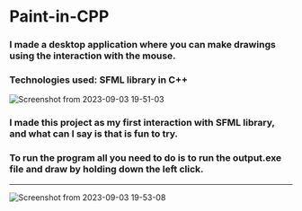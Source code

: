 # Paint-in-CPP
<h3>I made a desktop application where you can make drawings using the interaction with the mouse.</h3>
<h3>Technologies used: SFML library in C++</h3>


![Screenshot from 2023-09-03 19-51-03](https://github.com/sebitse/Paint-in-CPP/assets/137815242/23122b72-c01f-40b9-bc48-7be7ecad799e)

<h3>I made this project as my first interaction with SFML library, and what can I say is that is fun to try.</h3>

<h3>To run the program all you need to do is to run the output.exe file and draw by holding down the left click.</h3>
<hr>

![Screenshot from 2023-09-03 19-53-08](https://github.com/sebitse/Paint-in-CPP/assets/137815242/550e5e04-46b7-4677-8aea-efc8b7968a32)

